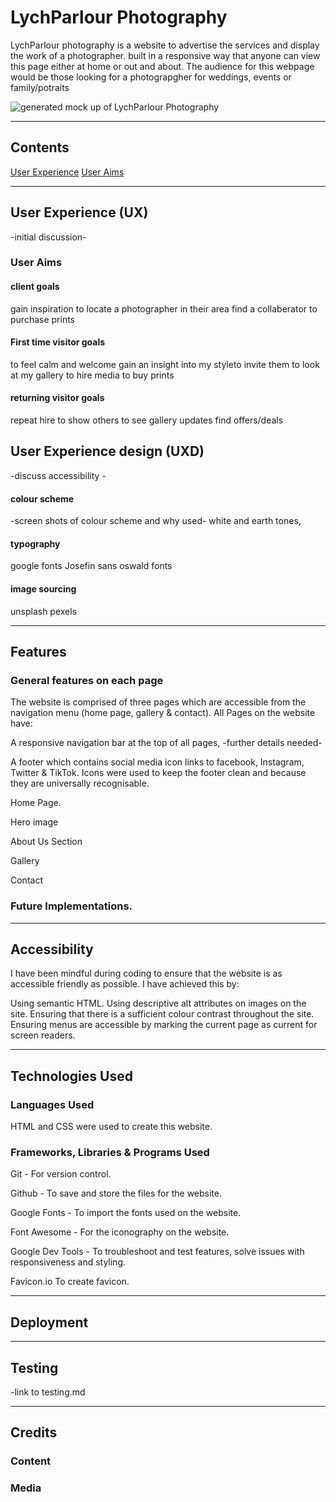 # LychParlour Photography

LychParlour photography is a website to advertise the services and display the work of a photographer.
built in a responsive way that anyone can view this page either at home or out and about.
The audience for this webpage would be those looking for a photograpgher for weddings, events or family/potraits

![generated mock up of LychParlour Photography](../LychParlour-photography/assets/images-for-README/mock-up/mock-up.png)

---

## Contents
[User Experience](#user-experience-ux)
[User Aims](#user-aims)

---

## User Experience (UX)
-initial discussion-
### User Aims

#### client goals
gain inspiration
to locate a photographer in their area
find a collaberator
to purchase prints

#### First time visitor goals
to feel calm and welcome
gain an insight into my styleto invite them to look at my gallery
to hire media
to buy prints

#### returning visitor goals
repeat hire
to show others
to see gallery updates
find offers/deals

## User Experience design (UXD)
-discuss accessibility -

#### colour scheme
-screen shots of colour scheme and why used-
white and earth tones,

#### typography
google fonts
Josefin sans
oswald fonts

#### image sourcing
unsplash
pexels

---

## Features

### General features on each page
The website is comprised of three pages which are accessible from the navigation menu (home page, gallery & contact).
All Pages on the website have:

A responsive navigation bar at the top of all pages, -further details needed-

A footer which contains social media icon links to facebook, Instagram, Twitter & TikTok. Icons were used to keep the footer clean and because they are universally recognisable.

Home Page.

Hero image

About Us Section

Gallery

Contact

### Future Implementations.

---

## Accessibility
I have been mindful during coding to ensure that the website is as accessible friendly as possible. I have achieved this by:

Using semantic HTML.
Using descriptive alt attributes on images on the site.
Ensuring that there is a sufficient colour contrast throughout the site.
Ensuring menus are accessible by marking the current page as current for screen readers.

---

## Technologies Used
### Languages Used
HTML and CSS were used to create this website.

### Frameworks, Libraries & Programs Used

Git - For version control.

Github - To save and store the files for the website.

Google Fonts - To import the fonts used on the website.

Font Awesome - For the iconography on the website.

Google Dev Tools - To troubleshoot and test features, solve issues with responsiveness and styling.

Favicon.io To create favicon.

---

## Deployment

---

## Testing

-link to testing.md

---

## Credits

### Content

### Media
